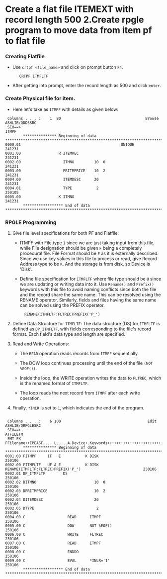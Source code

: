 # Create a flat file ITEMEXT with record length 500  2.Create rpgle program to move data from item pf to flat file

### Creating Flatfile
- Use `crtpf <file_name>` and click on prompt button `F4`.

         CRTPF ITMFLTF

- After getting into prompt, enter the record length as 500 and click `enter`.

### Create Physical file for item. 
- Here let's take as `ITMPF` with details as given below:

```plaintext
 Columns . . . :    1  80                                      Browse                                                ASHLIB/QDDSSRC 
 SEU==>                                                                                                                       ITMPF 
        *************** Beginning of data ***************************************************************************************   
0000.01                                             UNIQUE                                   241231                                 
0001.00                 R ITEMREC                                                            241231                                 
0002.00                   ITMNO         10  0                                                241231                                 
0003.00                   PRITMPRICE    10  2                                                241231                                 
0004.00                   ITEMDESC      20                                                   241231                                 
0004.01                   TYPE           2                                             250105                                 
0005.00                 K ITMNO                                                              241231                                 
        ****************** End of data ****************************************************************************************** 
```
### RPGLE Programming

1. Give file level specifications for both PF and Flatfile.
    - ITMPF with File type `I` since we are just taking input from this file, while File designation should be given `F` being a completely procedural file. File Format should be `E` as it is externally described. Since we use key values in this file to process or read, give Record Address type to be `K`. And the storage is from disk, so Device is 'Disk'.

    - Define file specification for `ITMFLTF` where file type should be `U` since we are updating or writing data into it. Use `Rename()` and `Prefix()` keywords with this file to avoid naming conflicts since both the file and the record share the same name. This can be resolved using the RENAME operator. Similarly, fields and files having the same name can be solved using the PREFIX operator.
    
            RENAME(ITMFLTF:FLTREC)PREFIX('P_')  
    
2. Define Data Structure for `ITMFLTF`: The data structure (DS) for `ITMFLTF` is defined as `DP_ITMFLTF`, with fields corresponding to the file's record format. Each field's data type and length are specified.

3. Read and Write Operations:

    - The `READ` operation reads records from `ITMPF` sequentially.

    - The DOW loop continues processing until the end of the file `(NOT %EOF())`.

    - Inside the loop, the WRITE operation writes the data to `FLTREC`, which is the renamed format of `ITMFLTF`.

    - The loop reads the next record from `ITMPF` after each write operation.

4. Finally, `*INLR` is set to `1`, which indicates the end of the program.

```RPGLE

 Columns . . . :    6 100                                       Edit                                               ASHLIB/QRPGLESRC 
 SEU==>                                                                                                                    ATFILETM 
 FMT FX FFilename++IPEASF.....L.....A.Device+.Keywords+++++++++++++++++++++++++++++Comments++++++++++++                             
        *************** Beginning of data ***************************************************************************************   
0001.00 FITMPF     IF   E           K DISK                                                                  250106                  
0002.00 FITMFLTF   UF A E           K DISK    RENAME(ITMFLTF:FLTREC)PREFIX('P_')                            250106                  
0002.01 DP_ITMFLTF        DS                                                                                250106                  
0002.02 DITMNO                          10  0                                                               250106                  
0002.03 DPRITMPRICE                     10  2                                                               250106                  
0002.04 DITEMDESC                       20                                                                  250106                  
0002.05 DTYPE                            2                                                                  250106                  
0004.00 C                   READ      ITMPF                                                                 250106                  
0005.00 C                   DOW       NOT %EOF()                                                            250106                  
0006.00 C                   WRITE     FLTREC                                                                250106                  
0007.00 C                   READ      ITMPF                                                                 250106                  
0008.00 C                   ENDDO                                                                           250106                  
0009.00 C                   EVAL      *INLR='1'                                                             250106                  
        ****************** End of data ******************************************************************************************   
```
